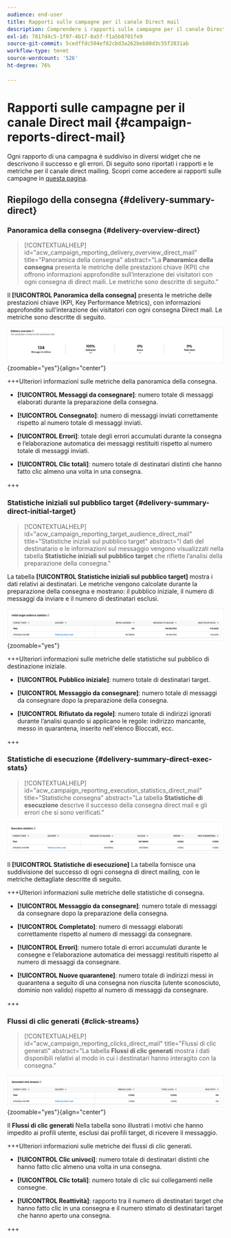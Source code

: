 ```yaml
---
audience: end-user
title: Rapporti sulle campagne per il canale Direct mail
description: Comprendere i rapporti sulle campagne per il canale Direct mail
exl-id: 7817d4c5-1f97-4b17-8a5f-f1a5b8701fe9
source-git-commit: 5cedffdc504ef82cbd3a262beb80d3c55f2831ab
workflow-type: tm+mt
source-wordcount: '526'
ht-degree: 76%

---
```


# Rapporti sulle campagne per il canale Direct mail {#campaign-reports-direct-mail}

Ogni rapporto di una campagna è suddiviso in diversi widget che ne descrivono il successo e gli errori. Di seguito sono riportati i rapporti e le metriche per il canale direct mailing. Scopri come accedere ai rapporti sulle campagne in [questa pagina](campaign-reports.md).

## Riepilogo della consegna {#delivery-summary-direct}

### Panoramica della consegna {#delivery-overview-direct}

>[!CONTEXTUALHELP]
>id="acw_campaign_reporting_delivery_overview_direct_mail"
>title="Panoramica della consegna"
>abstract="La **Panoramica della consegna** presenta le metriche delle prestazioni chiave (KPI) che offrono informazioni approfondite sull’interazione dei visitatori con ogni consegna di direct maili. Le metriche sono descritte di seguito."

Il **[!UICONTROL Panoramica della consegna]** presenta le metriche delle prestazioni chiave (KPI, Key Performance Metrics), con informazioni approfondite sull’interazione dei visitatori con ogni consegna Direct mail. Le metriche sono descritte di seguito.

![](assets/direct-mail-campaign-overview.png){zoomable=&quot;yes&quot;}{align="center"}

+++Ulteriori informazioni sulle metriche della panoramica della consegna.

* **[!UICONTROL Messaggi da consegnare]**: numero totale di messaggi elaborati durante la preparazione della consegna.

* **[!UICONTROL Consegnato]**: numero di messaggi inviati correttamente rispetto al numero totale di messaggi inviati.

* **[!UICONTROL Errori]**: totale degli errori accumulati durante la consegna e l’elaborazione automatica dei messaggi restituiti rispetto al numero totale di messaggi inviati.

* **[!UICONTROL Clic totali]**: numero totale di destinatari distinti che hanno fatto clic almeno una volta in una consegna.

+++

### Statistiche iniziali sul pubblico target {#delivery-summary-direct-initial-target}

>[!CONTEXTUALHELP]
>id="acw_campaign_reporting_target_audience_direct_mail"
>title="Statistiche iniziali sul pubblico target"
>abstract="I dati del destinatario e le informazioni sul messaggio vengono visualizzati nella tabella **Statistiche iniziali sul pubblico target** che riflette l’analisi della preparazione della consegna."

La tabella **[!UICONTROL Statistiche iniziali sul pubblico target]** mostra i dati relativi ai destinatari. Le metriche vengono calcolate durante la preparazione della consegna e mostrano: il pubblico iniziale, il numero di messaggi da inviare e il numero di destinatari esclusi.

![](assets/direct-mail-campaign-target-audience.png){zoomable=&quot;yes&quot;}

+++Ulteriori informazioni sulle metriche delle statistiche sul pubblico di destinazione iniziale.

* **[!UICONTROL Pubblico iniziale]**: numero totale di destinatari target.

* **[!UICONTROL Messaggio da consegnare]**: numero totale di messaggi da consegnare dopo la preparazione della consegna.

* **[!UICONTROL Rifiutato da regole]**: numero totale di indirizzi ignorati durante l’analisi quando si applicano le regole: indirizzo mancante, messo in quarantena, inserito nell&#39;elenco Bloccati, ecc.

+++

### Statistiche di esecuzione {#delivery-summary-direct-exec-stats}

>[!CONTEXTUALHELP]
>id="acw_campaign_reporting_execution_statistics_direct_mail"
>title="Statistiche consegna"
>abstract="La tabella **Statistiche di esecuzione** descrive il successo della consegna direct mail e gli errori che si sono verificati."

![](assets/direct-mail-campaign-exec.png)

Il **[!UICONTROL Statistiche di esecuzione]** La tabella fornisce una suddivisione del successo di ogni consegna di direct mailing, con le metriche dettagliate descritte di seguito.

+++Ulteriori informazioni sulle metriche delle statistiche di consegna.

* **[!UICONTROL Messaggio da consegnare]**: numero totale di messaggi da consegnare dopo la preparazione della consegna.

* **[!UICONTROL Completato]**: numero di messaggi elaborati correttamente rispetto al numero di messaggi da consegnare.

* **[!UICONTROL Errori]**: numero totale di errori accumulati durante le consegne e l’elaborazione automatica dei messaggi restituiti rispetto al numero di messaggi da consegnare.

* **[!UICONTROL Nuove quarantene]**: numero totale di indirizzi messi in quarantena a seguito di una consegna non riuscita (utente sconosciuto, dominio non valido) rispetto al numero di messaggi da consegnare.

+++

### Flussi di clic generati {#click-streams}

>[!CONTEXTUALHELP]
>id="acw_campaign_reporting_clicks_direct_mail"
>title="Flussi di clic generati"
>abstract="La tabella **Flussi di clic generati** mostra i dati disponibili relativi al modo in cui i destinatari hanno interagito con la consegna."

![](assets/direct-mail-campaign-clicks.png){zoomable=&quot;yes&quot;}{align="center"}

Il **Flussi di clic generati** Nella tabella sono illustrati i motivi che hanno impedito ai profili utente, esclusi dai profili target, di ricevere il messaggio.

+++Ulteriori informazioni sulle metriche dei flussi di clic generati.

* **[!UICONTROL Clic univoci]**: numero totale di destinatari distinti che hanno fatto clic almeno una volta in una consegna.

* **[!UICONTROL Clic totali]**: numero totale di clic sui collegamenti nelle consegne.

* **[!UICONTROL Reattività]**: rapporto tra il numero di destinatari target che hanno fatto clic in una consegna e il numero stimato di destinatari target che hanno aperto una consegna.

+++
